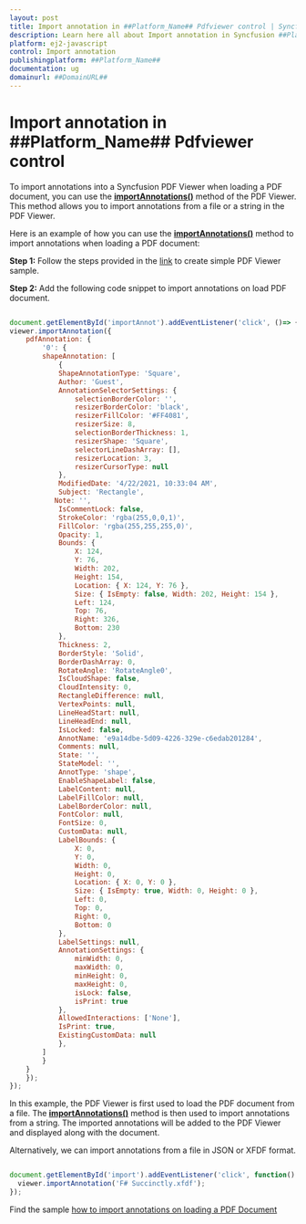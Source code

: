 ```yaml
---
layout: post
title: Import annotation in ##Platform_Name## Pdfviewer control | Syncfusion
description: Learn here all about Import annotation in Syncfusion ##Platform_Name## Pdfviewer control of Syncfusion Essential JS 2 and more.
platform: ej2-javascript
control: Import annotation 
publishingplatform: ##Platform_Name##
documentation: ug
domainurl: ##DomainURL##
---
```


# Import annotation in ##Platform_Name## Pdfviewer control

To import annotations into a Syncfusion PDF Viewer when loading a PDF document, you can use the [**importAnnotations()**](https://helpej2.syncfusion.com/documentation/api/pdfviewer/#importannotation) method of the PDF Viewer. This method allows you to import annotations from a file or a string in the PDF Viewer.

Here is an example of how you can use the [**importAnnotations()**](https://helpej2.syncfusion.com/documentation/api/pdfviewer/#importannotation) method to import annotations when loading a PDF document:

**Step 1:** Follow the steps provided in the [link](https://ej2.syncfusion.com/javascript/documentation/pdfviewer/getting-started/) to create simple PDF Viewer sample.

**Step 2:** Add the following code snippet to import annotations on load PDF document.

```javascript

document.getElementById('importAnnot').addEventListener('click', ()=> {
viewer.importAnnotation({
    pdfAnnotation: {
        '0': {
        shapeAnnotation: [
            {
            ShapeAnnotationType: 'Square',
            Author: 'Guest',
            AnnotationSelectorSettings: {
                selectionBorderColor: '',
                resizerBorderColor: 'black',
                resizerFillColor: '#FF4081',
                resizerSize: 8,
                selectionBorderThickness: 1,
                resizerShape: 'Square',
                selectorLineDashArray: [],
                resizerLocation: 3,
                resizerCursorType: null
            },
            ModifiedDate: '4/22/2021, 10:33:04 AM',
            Subject: 'Rectangle',
           Note: '',
            IsCommentLock: false,
            StrokeColor: 'rgba(255,0,0,1)',
            FillColor: 'rgba(255,255,255,0)',
            Opacity: 1,
            Bounds: {
                X: 124,
                Y: 76,
                Width: 202,
                Height: 154,
                Location: { X: 124, Y: 76 },
                Size: { IsEmpty: false, Width: 202, Height: 154 },
                Left: 124,
                Top: 76,
                Right: 326,
                Bottom: 230
            },
            Thickness: 2,
            BorderStyle: 'Solid',
            BorderDashArray: 0,
            RotateAngle: 'RotateAngle0',
            IsCloudShape: false,
            CloudIntensity: 0,
            RectangleDifference: null,
            VertexPoints: null,
            LineHeadStart: null,
            LineHeadEnd: null,
            IsLocked: false,
            AnnotName: 'e9a14dbe-5d09-4226-329e-c6edab201284',
            Comments: null,
            State: '',
            StateModel: '',
            AnnotType: 'shape',
            EnableShapeLabel: false,
            LabelContent: null,
            LabelFillColor: null,
            LabelBorderColor: null,
            FontColor: null,
            FontSize: 0,
            CustomData: null,
            LabelBounds: {
                X: 0,
                Y: 0,
                Width: 0,
                Height: 0,
                Location: { X: 0, Y: 0 },
                Size: { IsEmpty: true, Width: 0, Height: 0 },
                Left: 0,
                Top: 0,
                Right: 0,
                Bottom: 0
            },
            LabelSettings: null,
            AnnotationSettings: {
                minWidth: 0,
                maxWidth: 0,
                minHeight: 0,
                maxHeight: 0,
                isLock: false,
                isPrint: true
            },
            AllowedInteractions: ['None'],
            IsPrint: true,
            ExistingCustomData: null
            },
        ]
        }
    }
    });
});

```

In this example, the PDF Viewer is first used to load the PDF document from a file. The [**importAnnotations()**](https://helpej2.syncfusion.com/documentation/api/pdfviewer/#importannotation) method is then used to import annotations from a string. The imported annotations will be added to the PDF Viewer and displayed along with the document.

Alternatively, we can import annotations from a file in JSON or XFDF format.

```javascript

document.getElementById('import').addEventListener('click', function() {
  viewer.importAnnotation('F# Succinctly.xfdf');
});

```

Find the sample [how to import annotations on loading a PDF Document](https://stackblitz.com/edit/eus1kk?file=index.js)